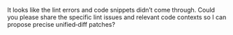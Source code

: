 It looks like the lint errors and code snippets didn’t come through. Could you please share the specific lint issues and relevant code contexts so I can propose precise unified‑diff patches?